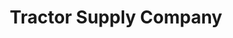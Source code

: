 ---
title: "Tractor Supply Company"
url: /east-stroudsburg/tractor-supply-company/
shop: Dorfladen
---
